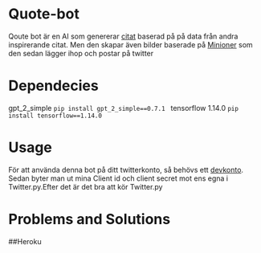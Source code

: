 # Quote-bot
Qoute bot är en AI som genererar [citat](https://colab.research.google.com/drive/1JbndjII3nfG2BGXTWXOailEvpzqeEkl9#scrollTo=2RJfgRriWIbT) baserad på på data från andra inspirerande citat. Men den skapar även bilder baserade på [Minioner](https://colab.research.google.com/drive/1V1pZKiRDDPM_ITLF7Xuhh-qQa_fSpwBt#scrollTo=094lgkW5rWOd) som den sedan lägger ihop och postar på twitter
# Dependecies
gpt_2_simple ```pip install gpt_2_simple==0.7.1 ```
tensorflow 1.14.0 ```pip install tensorflow==1.14.0```

# Usage 
För att använda denna bot på ditt twitterkonto, så behövs ett [devkonto](https://developer.twitter.com/en/apply-for-access). Sedan byter man ut mina Client id och client secret mot ens egna i Twitter.py.Efter det är det bra att kör Twitter.py

# Problems and Solutions
##Heroku

